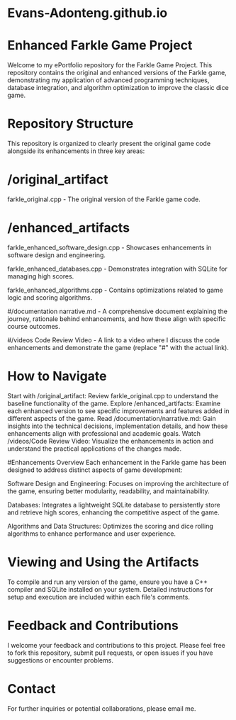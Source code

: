 # Evans-Adonteng.github.io 

# Enhanced Farkle Game Project
Welcome to my ePortfolio repository for the Farkle Game Project. This repository contains the original and enhanced versions of the Farkle game, demonstrating my application of advanced programming techniques, database integration, and algorithm optimization to improve the classic dice game.

# Repository Structure
This repository is organized to clearly present the original game code alongside its enhancements in three key areas:

# /original_artifact
farkle_original.cpp - The original version of the Farkle game code.

# /enhanced_artifacts
farkle_enhanced_software_design.cpp - Showcases enhancements in software design and engineering.

farkle_enhanced_databases.cpp - Demonstrates integration with SQLite for managing high scores.

farkle_enhanced_algorithms.cpp - Contains optimizations related to game logic and scoring algorithms.

#/documentation
narrative.md - A comprehensive document explaining the journey, rationale behind enhancements, and how these align with specific course outcomes.

#/videos
Code Review Video - A link to a video where I discuss the code enhancements and demonstrate the game (replace "#" with the actual link).

# How to Navigate
Start with /original_artifact: Review farkle_original.cpp to understand the baseline functionality of the game.
Explore /enhanced_artifacts: Examine each enhanced version to see specific improvements and features added in different aspects of the game.
Read /documentation/narrative.md: Gain insights into the technical decisions, implementation details, and how these enhancements align with professional and academic goals.
Watch /videos/Code Review Video: Visualize the enhancements in action and understand the practical applications of the changes made.

#Enhancements Overview
Each enhancement in the Farkle game has been designed to address distinct aspects of game development:

Software Design and Engineering: Focuses on improving the architecture of the game, ensuring better modularity, readability, and maintainability.

Databases: Integrates a lightweight SQLite database to persistently store and retrieve high scores, enhancing the competitive aspect of the game.

Algorithms and Data Structures: Optimizes the scoring and dice rolling algorithms to enhance performance and user experience.

# Viewing and Using the Artifacts
To compile and run any version of the game, ensure you have a C++ compiler and SQLite installed on your system. Detailed instructions for setup and execution are included within each file's comments.

# Feedback and Contributions
I welcome your feedback and contributions to this project. Please feel free to fork this repository, submit pull requests, or open issues if you have suggestions or encounter problems.

# Contact
For further inquiries or potential collaborations, please email me.
